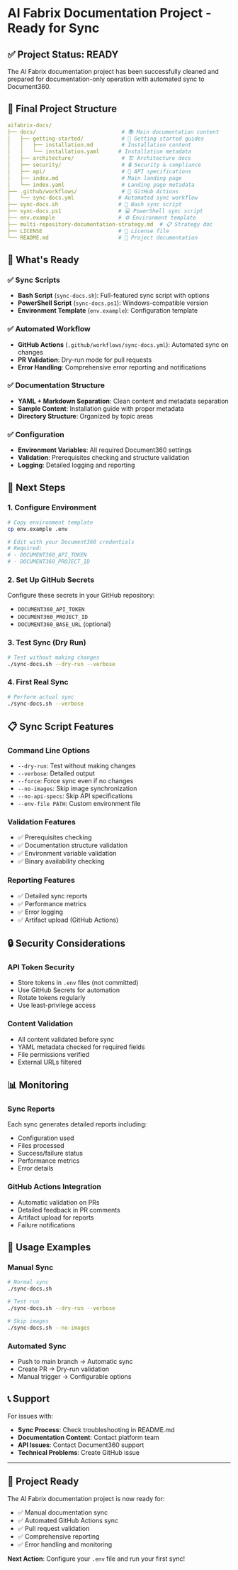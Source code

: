 # AI Fabrix Documentation Project - Ready for Sync

## ✅ Project Status: READY

The AI Fabrix documentation project has been successfully cleaned and prepared for documentation-only operation with automated sync to Document360.

## 📁 Final Project Structure

```yaml
aifabrix-docs/
├── docs/                           # 📚 Main documentation content
│   ├── getting-started/            # 🚀 Getting started guides
│   │   ├── installation.md         # Installation content
│   │   └── installation.yaml      # Installation metadata
│   ├── architecture/               # 🏗️ Architecture docs
│   ├── security/                   # 🔒 Security & compliance
│   ├── api/                        # 📡 API specifications
│   ├── index.md                    # Main landing page
│   └── index.yaml                  # Landing page metadata
├── .github/workflows/              # 🤖 GitHub Actions
│   └── sync-docs.yml              # Automated sync workflow
├── sync-docs.sh                   # 🐧 Bash sync script
├── sync-docs.ps1                  # 💻 PowerShell sync script
├── env.example                    # ⚙️ Environment template
├── multi-repository-documentation-strategy.md  # 📋 Strategy doc
├── LICENSE                        # 📄 License file
└── README.md                      # 📖 Project documentation
```

## 🚀 What's Ready

### ✅ Sync Scripts

- **Bash Script** (`sync-docs.sh`): Full-featured sync script with options
- **PowerShell Script** (`sync-docs.ps1`): Windows-compatible version
- **Environment Template** (`env.example`): Configuration template

### ✅ Automated Workflow

- **GitHub Actions** (`.github/workflows/sync-docs.yml`): Automated sync on changes
- **PR Validation**: Dry-run mode for pull requests
- **Error Handling**: Comprehensive error reporting and notifications

### ✅ Documentation Structure

- **YAML + Markdown Separation**: Clean content and metadata separation
- **Sample Content**: Installation guide with proper metadata
- **Directory Structure**: Organized by topic areas

### ✅ Configuration

- **Environment Variables**: All required Document360 settings
- **Validation**: Prerequisites checking and structure validation
- **Logging**: Detailed logging and reporting

## 🔧 Next Steps

### 1. Configure Environment

```bash
# Copy environment template
cp env.example .env

# Edit with your Document360 credentials
# Required:
# - DOCUMENT360_API_TOKEN
# - DOCUMENT360_PROJECT_ID
```

### 2. Set Up GitHub Secrets

Configure these secrets in your GitHub repository:

- `DOCUMENT360_API_TOKEN`
- `DOCUMENT360_PROJECT_ID`
- `DOCUMENT360_BASE_URL` (optional)

### 3. Test Sync (Dry Run)

```bash
# Test without making changes
./sync-docs.sh --dry-run --verbose
```

### 4. First Real Sync

```bash
# Perform actual sync
./sync-docs.sh --verbose
```

## 📋 Sync Script Features

### Command Line Options

- `--dry-run`: Test without making changes
- `--verbose`: Detailed output
- `--force`: Force sync even if no changes
- `--no-images`: Skip image synchronization
- `--no-api-specs`: Skip API specifications
- `--env-file PATH`: Custom environment file

### Validation Features

- ✅ Prerequisites checking
- ✅ Documentation structure validation
- ✅ Environment variable validation
- ✅ Binary availability checking

### Reporting Features

- ✅ Detailed sync reports
- ✅ Performance metrics
- ✅ Error logging
- ✅ Artifact upload (GitHub Actions)

## 🔒 Security Considerations

### API Token Security

- Store tokens in `.env` files (not committed)
- Use GitHub Secrets for automation
- Rotate tokens regularly
- Use least-privilege access

### Content Validation

- All content validated before sync
- YAML metadata checked for required fields
- File permissions verified
- External URLs filtered

## 📊 Monitoring

### Sync Reports

Each sync generates detailed reports including:

- Configuration used
- Files processed
- Success/failure status
- Performance metrics
- Error details

### GitHub Actions Integration

- Automatic validation on PRs
- Detailed feedback in PR comments
- Artifact upload for reports
- Failure notifications

## 🎯 Usage Examples

### Manual Sync

```bash
# Normal sync
./sync-docs.sh

# Test run
./sync-docs.sh --dry-run --verbose

# Skip images
./sync-docs.sh --no-images
```

### Automated Sync

- Push to main branch → Automatic sync
- Create PR → Dry-run validation
- Manual trigger → Configurable options

## 📞 Support

For issues with:

- **Sync Process**: Check troubleshooting in README.md
- **Documentation Content**: Contact platform team
- **API Issues**: Contact Document360 support
- **Technical Problems**: Create GitHub issue

---

## 🎉 Project Ready

The AI Fabrix documentation project is now ready for:

- ✅ Manual documentation sync
- ✅ Automated GitHub Actions sync
- ✅ Pull request validation
- ✅ Comprehensive reporting
- ✅ Error handling and monitoring

**Next Action**: Configure your `.env` file and run your first sync!
